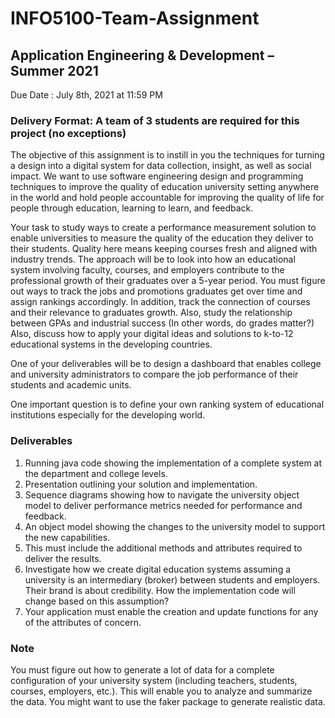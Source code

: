# INFO5100-Team-Assignment

## Application Engineering & Development – Summer 2021
Due Date : July 8th, 2021 at 11:59 PM
### Delivery Format: A team of 3 students are required for this project (no exceptions)

The objective of this assignment is to instill in you the techniques for turning a design into a digital system for data collection, insight, as well as social impact. We want to use software engineering
design and programming techniques to improve the quality of education university setting anywhere in the world and hold people accountable for improving the quality of life for people through education, learning to learn, and feedback.

Your task to study ways to create a performance measurement solution to enable universities to
measure the quality of the education they deliver to their students. Quality here means keeping courses fresh and aligned with industry trends. The approach will be to look into how an educational system involving faculty, courses, and employers contribute to the professional growth of their graduates over a 5-year period. You must figure out ways to track the jobs and promotions graduates get over time and assign rankings accordingly. In addition, track the connection of courses and their relevance to graduates growth. Also, study the relationship between GPAs and industrial success (In other words, do grades matter?) Also, discuss how to apply your digital ideas and solutions to k-to-12 educational systems in the developing countries. 

One of your deliverables will be to design a dashboard that enables college and university administrators to compare the job performance of their students and academic units. 

One important question is to define your own ranking system of educational institutions especially for the developing world.

### Deliverables

1.	Running java code showing the implementation of a complete system at the department and college levels. 
2.	Presentation outlining your solution and implementation. 
3.	Sequence diagrams showing how to navigate the university object model to deliver performance metrics needed for performance and feedback. 
4.	An object model showing the changes to the university model to support the new capabilities. 
5.	This must include the additional methods and attributes required to deliver the results. 
6.	Investigate how we create digital education systems assuming a university is an intermediary (broker) between students and employers. Their brand is about credibility. How the implementation code will change based on this assumption? 
7.	Your application must enable the creation and update functions for any of the attributes of concern. 

### Note

You must figure out how to generate a lot of data for a complete configuration of your university system (including teachers, students, courses, employers, etc.). This will enable you to analyze and summarize the data. You might want to use the faker package to generate realistic data. 

